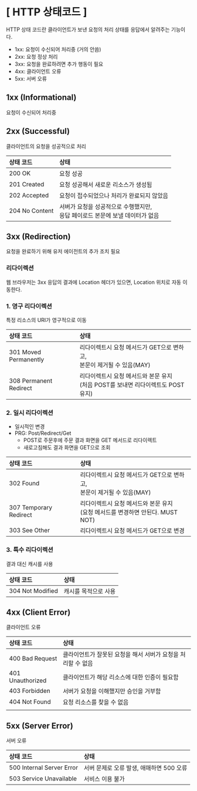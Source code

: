 # [ HTTP 상태코드 ]
HTTP 상태 코드란 클라이언트가 보낸 요청의 처리 상태를 응답에서 알려주는 기능이다.
- 1xx: 요청이 수신되어 처리중 (거의 안씀)
- 2xx: 요청 정상 처리
- 3xx: 요청을 완료하려면 추가 행동이 필요
- 4xx: 클라이언트 오류
- 5xx: 서버 오류

## 1xx (Informational)
요청이 수신되어 처리중

## 2xx (Successful)
클라이언트의 요청을 성공적으로 처리

|상태 코드| 상태                                        |
|:--|:------------------------------------------|
|200 OK| 요청 성공                                     |
|201 Created| 요청 성공해서 새로운 리소스가 생성됨                      |
|202 Accepted| 요청이 접수되었으나 처리가 완료되지 않았음                   |
|204 No Content| 서버가 요청을 성공적으로 수행했지만,<br/>응답 페이로드 본문에 보낼 데이터가 없음|


## 3xx (Redirection)
요청을 완료하기 위해 유저 에이전트의 추가 조치 필요

### 리다이렉션
웹 브라우저는 3xx 응답의 결과에 Location 헤더가 있으면, Location 위치로 자동 이동한다.

### 1. 영구 리다이렉션
특정 리소스의 URI가 영구적으로 이동

|상태 코드| 상태                                                                                       |
|:--|:-----------------------------------------------------------------------------------------|
|301 Moved Permanently| 리다이렉트시 요청 메서드가 GET으로 변하고,<br/>본문이 제거될 수 있음(MAY)                                               |
|308 Permanent Redirect|      리다이렉트시 요청 메서드와 본문 유지<br/>(처음 POST를 보내면 리다이렉트도 POST 유지)                                                                                    |

### 2. 일시 리다이렉션
- 일시적인 변경
- PRG: Post/Redirect/Get
    - POST로 주문후에 주문 결과 화면을 GET 메서드로 리다이렉트
    - 새로고침해도 결과 화면을 GET으로 조회

|상태 코드| 상태                                                                                                          |
|:--|:------------------------------------------------------------------------------------------------------------|
|302 Found| 리다이렉트시 요청 메서드가 GET으로 변하고,<br/>본문이 제거될 수 있음(MAY)                                                             |
|307 Temporary Redirect| 리다이렉트시 요청 메서드와 본문 유지<br/>(요청 메서드를 변경하면 안된다. MUST NOT)|
|303 See Other| 리다이렉트시 요청 메서드가 GET으로 변경                                                                                     |

### 3. 특수 리다이렉션
결과 대신 캐시를 사용

|상태 코드| 상태                                             |
|:--|:-----------------------------------------------|
|304 Not Modified|             캐시를 목적으로 사용                                  |


## 4xx (Client Error)
클라이언트 오류

|상태 코드| 상태                                                                             |
|:--|:-------------------------------------------------------------------------------|
|400 Bad Request| 클라이언트가 잘못된 요청을 해서 서버가 요청을 처리할 수 없음                                             |
|401 Unauthorized| 클라이언트가 해당 리소스에 대한 인증이 필요함                                                      |
|403 Forbidden|                                               서버가 요청을 이해했지만 승인을 거부함                                 |
|404 Not Found|                   요청 리소스를 찾을 수 없음                                                             |
||                                                                                |

## 5xx (Server Error)
서버 오류

|상태 코드| 상태                                                                             |
|:--|:-------------------------------------------------------------------------------|
|500 Internal Server Error| 서버 문제로 오류 발생, 애매하면 500 오류                                   |
|503 Service Unavailable| 서비스 이용 불가                                        |